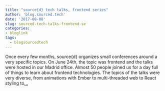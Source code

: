 ```yaml
---
title: "source{d} tech talks, frontend series"
author: 'blog.sourced.tech'
date: '2017-08-08'
slug: sourced-tech-talks-frontend-se
categories:
- bloglink
tags:
  - blogsourcedtech
---
```


Once every few months, source{d} organizes small conferences around a very specific topics. On June 24th, the topic was frontend and the talks were hosted in our Madrid office. Almost 50 people joined us for a day full of things to learn about frontend technologies. The topics of the talks were very diverse, from animations with Ember to multi-threaded web to React styling to[... <i class="fas fa-external-link-alt"></i>](https://blog.sourced.tech//blog.sourced.tech/post/frontend_talks_2017/)

